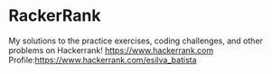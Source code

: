 # RackerRank
My solutions to the practice exercises, coding challenges, and other problems on Hackerrank! https://www.hackerrank.com   Profile:https://www.hackerrank.com/esilva_batista
